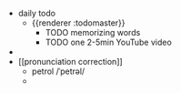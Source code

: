 - daily todo
	- {{renderer :todomaster}}
		- TODO memorizing words
		- TODO one 2-5min YouTube video
-
- [[pronunciation correction]]
	- petrol    /ˈpetrəl/
	-